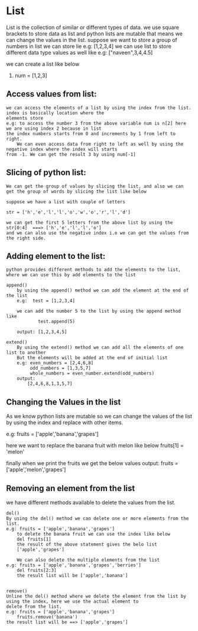 # List

List is the collection of similar or different types of data. we use square brackets to store data as list and python lists are mutable that means
we can change the values in the list. 
suppose we want to store a group of numbers in list we can store lie
    e.g:    [1,2,3,4]
    we can use list to store different data type values as well like
    e.g: ["naveen",3,4,4.5]

we can create a list like below
1) num = [1,2,3]

## Access values from list:

    we can access the elements of a list by using the index from the list. index is basically location where the
    elements store
    e.g: to access the number 3 from the above variable num is n[2] here we are using index 2 because in list
    the index numbers starts from 0 and increments by 1 from left to right.
        We can even access data from right to left as well by using the negative index where the index will starts
    from -1. We can get the result 3 by using num[-1]

## Slicing of python list:

    We can get the group of values by slicing the list, and also we can get the group of words by slicing the list like below

    suppose we have a list with couple of letters

    str = ['h','e','l','l','o','w','o','r','l','d']

    we can get the first 5 letters from the above list by using the str[0:4]  ===> ['h','e','l','l','o']
    and we can also use the negative index i.e we can get the values from the right side.

## Adding element to the list:
    python provides different methods to add the elements to the list, where we can use this by add elements to the list
    
    append()
        by using the append() method we can add the element at the end of the list
        e.g:  test = [1,2,3,4]
            
        we can add the number 5 to the list by using the append method like
                test.append(5)
        
        output: [1,2,3,4,5]
    
    extend()
        By using the extend() method we can add all the elements of one list to another
        But the elements will be added at the end of initial list
        e.g: even_numbers = [2,4,6,8]
             odd_numbers = [1,3,5,7]
             whole_numbers = even_number.extend(odd_numbers)
        output:
            [2,4,6,8,1,3,5,7]


## Changing the Values in the list

As we know python lists are mutable so we can change the values of the list by using the index and replace with other items.

e.g: fruits = ['apple','banana','grapes']

here we want to replace the banana fruit with melon like below
    fruits[1] = 'melon'

finally when we print the fruits we get the below values
    output: fruits = ['apple','melon','grapes']


## Removing an element from the list

we have different methods available to delete the values from the list. 
    
    del()
    By using the del() method we can delete one or more elements from the list. 
    e.g: fruits = ['apple','banana','grapes']
        to delete the banana fruit we can use the index like below
        del fruits[1]
        the result of the above statement gives the belo list
        ['apple','grapes']
    
        We can also delete the multiple elements from the list
    e.g: fruits = ['apple','banana','grapes','berries']
        del fruits[2:3]
        the result list will be ['apple','banana']

    
    remove()
    Unline the del() method where we delete the element from the list by using the index, here we use the actual element to 
    delete from the list.
    e.g: fruits = ['apple','banana','grapes']
        fruits.remove('banana')
    the result list will be ==> ['apple','grapes']
    